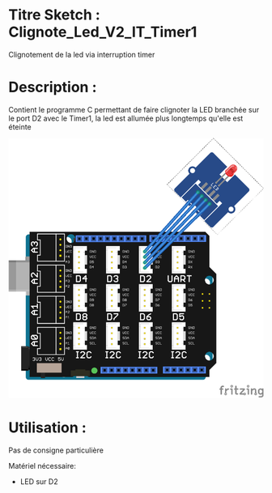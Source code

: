 # Titre Sketch : Clignote_Led_V2_IT_Timer1
Clignotement de la led via interruption timer
# Description :

Contient le programme C permettant de faire clignoter la LED branchée sur le port D2 avec le Timer1,
la led est allumée plus longtemps qu'elle est éteinte

![Schéma](https://raw.githubusercontent.com/JustinMartinDev/ProjetArduino_C/master/Clignote_Led_V2_IT_Timer1/schema_arduino.png)

# Utilisation :
Pas de consigne particulière

Matériel nécessaire:
* LED sur D2
